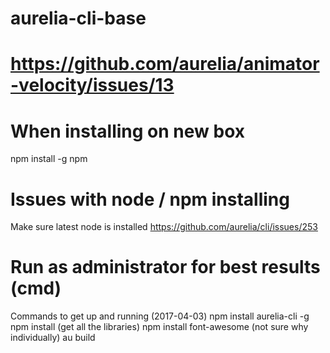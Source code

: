 # aurelia-cli-base

# https://github.com/aurelia/animator-velocity/issues/13

# When installing on new box
npm install -g npm

# Issues with node / npm installing
Make sure latest node is installed
https://github.com/aurelia/cli/issues/253

# Run as administrator for best results (cmd)

Commands to get up and running (2017-04-03)
npm install aurelia-cli -g
npm install (get all the libraries)
npm install font-awesome (not sure why individually)
au build
